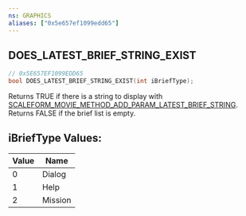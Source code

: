 ```yaml
---
ns: GRAPHICS
aliases: ["0x5e657ef1099edd65"]
---
```

## DOES_LATEST_BRIEF_STRING_EXIST

```c
// 0x5E657EF1099EDD65
bool DOES_LATEST_BRIEF_STRING_EXIST(int iBriefType);
```

Returns TRUE if there is a string to display with [SCALEFORM_MOVIE_METHOD_ADD_PARAM_LATEST_BRIEF_STRING](#_0xEC52C631A1831C03). Returns FALSE if the brief list is empty.

## iBriefType Values:
| Value | Name |
| --- | --- |
| 0 | Dialog |
| 1 | Help |
| 2 | Mission |

